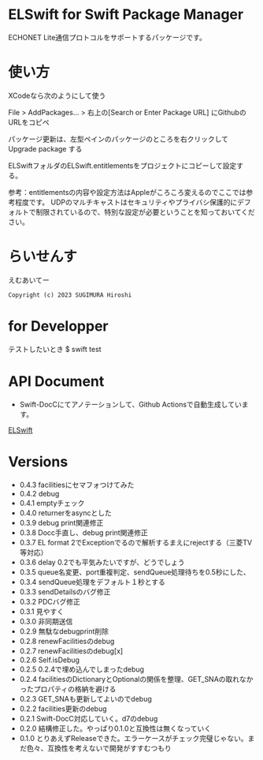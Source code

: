 # ELSwift for Swift Package Manager

ECHONET Lite通信プロトコルをサポートするパッケージです。


# 使い方

XCodeなら次のようにして使う

File > AddPackages... > 右上の[Search or Enter Package URL] にGithubのURLをコピペ

パッケージ更新は、左型ペインのパッケージのところを右クリックして Upgrade package する


ELSwiftフォルダのELSwift.entitlementsをプロジェクトにコピーして設定する。

参考：entitlementsの内容や設定方法はAppleがころころ変えるのでここでは参考程度です。
UDPのマルチキャストはセキュリティやプライバシ保護的にデフォルトで制限されているので、特別な設定が必要ということを知っておいてください。


# らいせんす

えむあいてー

```
Copyright (c) 2023 SUGIMURA Hiroshi
```

# for Developper

テストしたいとき
$ swift test

# API Document

- Swift-DocCにてアノテーションして、Github Actionsで自動生成しています。

[ELSwift](https://hiroshi-sugimura.github.io/ELSwift/documentation/elswift/)

# Versions

- 0.4.3 facilitiesにセマフォつけてみた
- 0.4.2 debug
- 0.4.1 emptyチェック
- 0.4.0 returnerをasyncとした
- 0.3.9 debug print関連修正
- 0.3.8 Docc手直し、debug print関連修正
- 0.3.7 EL format 2でExceptionでるので解析するまえにrejectする（三菱TV等対応）
- 0.3.6 delay 0.2でも平気みたいですが、どうでしょう
- 0.3.5 queue名変更、port重複判定、sendQueue処理待ちを0.5秒にした、
- 0.3.4 sendQueue処理をデフォルト１秒とする
- 0.3.3 sendDetailsのバグ修正
- 0.3.2 PDCバグ修正
- 0.3.1 見やすく
- 0.3.0 非同期送信
- 0.2.9 無駄なdebugprint削除
- 0.2.8 renewFacilitiesのdebug
- 0.2.7 renewFacilitiesのdebug[x]
- 0.2.6 Self.isDebug
- 0.2.5 0.2.4で埋め込んでしまったdebug
- 0.2.4 facilitiesのDictionaryとOptionalの関係を整理、GET_SNAの取れなかったプロパティの格納を避ける
- 0.2.3 GET_SNAも更新してよいのでdebug
- 0.2.2 facilities更新のdebug
- 0.2.1 Swift-DocC対応していく。d7のdebug
- 0.2.0 結構修正した。やっぱり0.1.0と互換性は無くなっていく
- 0.1.0 とりあえずReleaseできた。エラーケースがチェック完璧じゃない。まだ色々、互換性を考えないで開発がすすむつもり
